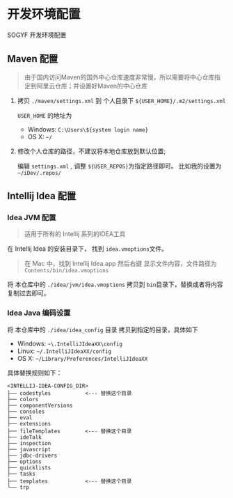 # 开发环境配置

SOGYF 开发环境配置

## Maven 配置

> 由于国内访问Maven的国外中心仓库速度非常慢，所以需要将中心仓库指定到阿里云仓库；并设置好Maven的中心仓库

1. 拷贝 `./maven/settings.xml` 到 个人目录下 `${USER_HOME}/.m2/settings.xml`

    `USER_HOME` 的地址为

    * Windows: `C:\Users\${system login name}`
    * OS X: `~/`

2. 修改个人仓库的路径，不建议将本地仓库放到默认位置;

    编辑 `settings.xml` , 调整 `${USER_REPOS}`为指定路径即可。 比如我的设置为 `~/iDev/.repos/`

## Intellij Idea 配置

### Idea JVM 配置

> 适用于所有的 Intellij 系列的IDEA工具

在 Intellij Idea 的安装目录下， 找到 `idea.vmoptions`文件。

> 在 Mac 中，找到 Intellij Idea.app 然后右键 显示文件内容，文件路径为 `Contents/bin/idea.vmoptions`

将 本仓库中的 `./idea/jvm/idea.vmoptions` 拷贝到 `bin`目录下，替换或者将内容复制过去即可。

### Idea Java 编码设置

将 本仓库中的 `./idea/idea_config` 目录 拷贝到指定的目录，具体如下

* Windows: <code>~\\.IntelliJIdeaXX\config</code>
* Linux: <code>~/.IntelliJIdeaXX/config</code>
* OS X: <code>~/Library/Preferences/IntelliJIdeaXX</code>

具体替换规则如下：

    <INTELLIJ-IDEA-CONFIG_DIR>
    ├── codestyles           <--- 替换这个目录
    ├── colors
    ├── componentVersions
    ├── consoles
    ├── eval
    ├── extensions
    ├── fileTemplates        <--- 替换这个目录
    ├── ideTalk
    ├── inspection
    ├── javascript
    ├── jdbc-drivers
    ├── options
    ├── quicklists
    ├── tasks
    ├── templates            <--- 替换这个目录
    └── trp

